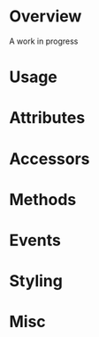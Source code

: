 # Overview

A work in progress

# Usage

# Attributes

# Accessors

# Methods

# Events


# Styling

# Misc
